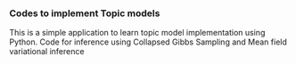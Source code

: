 ### Codes to implement Topic models
This is a simple application to learn topic model implementation using Python.
Code for inference using Collapsed Gibbs Sampling and Mean field variational inference  
